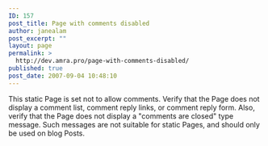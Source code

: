 ```yaml
---
ID: 157
post_title: Page with comments disabled
author: janealam
post_excerpt: ""
layout: page
permalink: >
  http://dev.amra.pro/page-with-comments-disabled/
published: true
post_date: 2007-09-04 10:48:10
---
```

This static Page is set not to allow comments. Verify that the Page does not display a comment list, comment reply links, or comment reply form.
Also, verify that the Page does not display a "comments are closed" type message. Such messages are not suitable for static Pages, and should only be used on blog Posts.
